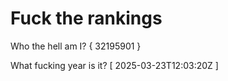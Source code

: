 # Fuck the rankings

Who the hell am I?
{ 32195901 }

What fucking year is it?
[ 2025-03-23T12:03:20Z ]

